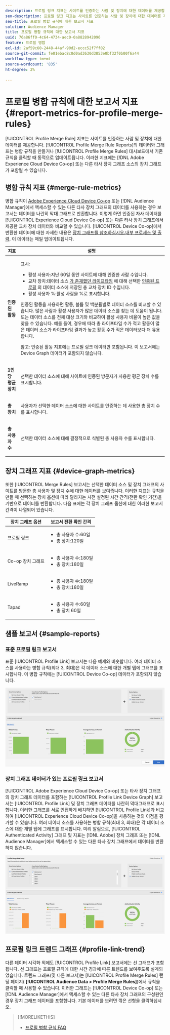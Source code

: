 ```yaml
---
description: 프로필 링크 지표는 사이트를 인증하는 사람 및 장치에 대한 데이터를 제공합니다. 프로필 링크 의 데이터 및 그래프는 병합 규칙을 만들거나 프로필 병합 규칙 대시보드에서 기존 규칙을 클릭할 때 동적으로 업데이트됩니다. 이러한 지표에는 Adobe Experience Cloud Device Co-op 또는 기타 타사 장치 그래프 소스의 장치 그래프가 포함될 수 있습니다.
seo-description: 프로필 링크 지표는 사이트를 인증하는 사람 및 장치에 대한 데이터를 제공합니다. 프로필 링크 의 데이터 및 그래프는 병합 규칙을 만들거나 프로필 병합 규칙 대시보드에서 기존 규칙을 클릭할 때 동적으로 업데이트됩니다. 이러한 지표에는 Adobe Experience Cloud Device Co-op 또는 기타 타사 장치 그래프 소스의 장치 그래프가 포함될 수 있습니다.
seo-title: 프로필 병합 규칙에 대한 보고서 지표
solution: Audience Manager
title: 프로필 병합 규칙에 대한 보고서 지표
uuid: 76a86ff0-4c64-4734-aec0-0a8828942096
feature: 프로필 병합
exl-id: 2af59c60-2448-44af-90d2-eccc52f7ff02
source-git-commit: fe01ebac8c0d0ad3630d3853e0bf32f0b00f6a44
workflow-type: tm+mt
source-wordcount: '835'
ht-degree: 2%

---
```


# 프로필 병합 규칙에 대한 보고서 지표 {#report-metrics-for-profile-merge-rules}

[!UICONTROL Profile Merge Rule] 지표는 사이트를 인증하는 사람 및 장치에 대한 데이터를 제공합니다. [!UICONTROL Profile Merge Rule Reports]의 데이터와 그래프는 병합 규칙을 만들거나 [!UICONTROL Profile Merge Rules] 대시보드에서 기존 규칙을 클릭할 때 동적으로 업데이트됩니다. 이러한 지표에는 [!DNL Adobe Experience Cloud Device Co-op] 또는 다른 타사 장치 그래프 소스의 장치 그래프가 포함될 수 있습니다.

## 병합 규칙 지표 {#merge-rule-metrics}

병합 규칙이 [Adobe Experience Cloud Device Co-op](https://docs.adobe.com/content/help/en/device-co-op/using/about/overview.html) 또는 [!DNL Audience Manager]에서 액세스할 수 있는 다른 타사 장치 그래프의 데이터를 사용하는 경우 보고서는 데이터를 나란히 막대 그래프로 반환합니다. 이렇게 하면 인증된 자사 데이터를 [!UICONTROL Experience Cloud Device Co-op] 또는 다른 타사 장치 그래프에서 제공한 교차 장치 데이터와 비교할 수 있습니다. [!UICONTROL Device Co-op]에서 반환한 데이터에 대한 자세한 내용은 [장치 그래프를 참조하십시오.내부 프로세스 및 출력](https://docs.adobe.com/content/help/en/device-co-op/using/device-graph/device-graph-overview.html). 이 데이터는 매일 업데이트됩니다.

<table id="table_A7FB2F9804F84AC8A6DD05C0E6EE7555"> 
 <thead> 
  <tr> 
   <th colname="col1" class="entry"> 지표 </th> 
   <th colname="col2" class="entry"> 설명 </th> 
  </tr> 
 </thead>
 <tbody> 
  <tr> 
   <td colname="col1"> <p> <b><span class="wintitle"> 인증된 활동</span></b> </p> </td> 
   <td colname="col2"> <p>표시: </p> 
    <ul id="ul_7F7373919A4A49028EF4BF7B28D9F8E9"> 
     <li id="li_FE2F93C496D64ED8928B3E522C9585EA"> <span class="wintitle"> 활성 사용자</span>:지난 60일 동안 사이트에 대해 인증한 사람 수입니다. </li> 
     <li id="li_60CFD26EE68B442683C0ED5FED1A79C8"> <span class="wintitle"> 교차 장치</span>:데이터 소스 <a href="merge-rules-start.md#create-data-source"> 가 존재했던 라이프타임</a> 에 대해 선택한  <a href="https://docs.adobe.com/content/help/en/audience-manager/user-guide/features/data-sources/manage-datasources.html"> 인증된 프로필</a> 의  <a href="merge-rule-definitions.md">  </a> 데이터 소스에 저장된 총 교차 장치 ID 수입니다. </li> 
     <li id="li_F2F07B6A326C4A18B79A0CF2C47D9677"> <span class="wintitle"> 활성 사용자</span> %:활성  <span class="wintitle"> 사람을 </span> %로 표시합니다. </li> 
    </ul> <p> <span class="wintitle"> 인증된 </span> 활동을 사용하면 활동, 볼륨 및 백분율별로 데이터 소스를 비교할 수 있습니다. 많은 사람과 활성 사용자가 많은 데이터 소스를 찾는 데 도움이 됩니다. 또는 데이터 소스를 전체 대상 크기와 비교하여 활성 사용자 비율이 높은 값을 찾을 수 있습니다. 예를 들어, 경우에 따라 총 라이프타임 수가 적고 활동이 많은 데이터 소스가 라이프타임 결과가 높고 활동 수가 적은 데이터보다 더 유용합니다. </p> <p> <p>참고:<span class="wintitle"> 인증된 활동</span> 지표에는 <span class="wintitle"> 프로필 링크</span> 데이터만 포함됩니다. 이 보고서에는 <span class="wintitle"> Device Graph</span> 데이터가 포함되지 않습니다. </p> </p> </td> 
  </tr> 
  <tr> 
   <td colname="col1"> <p> <b><span class="wintitle"> 1인당 평균 장치</span></b> </p> </td> 
   <td colname="col2"> <p> 선택한 데이터 소스에 대해 사이트에 인증된 방문자가 사용한 평균 장치 수를 표시합니다. </p> </td> 
  </tr> 
  <tr> 
   <td colname="col1"> <p> <b><span class="wintitle"> 총 장치</span></b> </p> </td> 
   <td colname="col2"> <p>사용자가 선택한 데이터 소스에 대한 사이트를 인증하는 데 사용한 총 장치 수를 표시합니다. </p> </td> 
  </tr> 
  <tr> 
   <td colname="col1"> <p> <b><span class="wintitle"> 총 사용자 수</span></b> </p> </td> 
   <td colname="col2"> <p>선택한 데이터 소스에 대해 결정적으로 식별된 총 사용자 수를 표시합니다. </p> </td> 
  </tr> 
 </tbody> 
</table>

## 장치 그래프 지표 {#device-graph-metrics}

또한 [!UICONTROL Merge Rules] 보고서는 선택한 데이터 소스 및 장치 그래프의 사이트를 방문한 총 사용자 및 장치 수에 대한 데이터를 보여줍니다. 이러한 지표는 규칙을 만들 때 선택하는 장치 옵션에 따라 달라지는 사전 설정된 시간 간격(전환 확인 기간)을 기반으로 데이터를 반환합니다. 다음 표에는 각 장치 그래프 옵션에 대한 이러한 보고서 간격이 나열되어 있습니다.

<table id="table_038983EBC71F4A55BBCA99212AC5DEE6"> 
 <thead> 
  <tr> 
   <th colname="col1" class="entry"> 장치 그래프 옵션 </th> 
   <th colname="col2" class="entry"> 보고서 전환 확인 간격 </th> 
  </tr>
 </thead>
 <tbody> 
  <tr> 
   <td colname="col1"> <p><span class="wintitle"> 프로필 링크</span> </p> </td> 
   <td colname="col2"> <p> 
     <ul id="ul_B2FF2341573840549FFB96579F537082"> 
      <li id="li_B37323C2F2434F41B407500AC5C15447">총 사용자 수:60일 </li> 
      <li id="li_08D911224A60418BBB3CFB4E70CE73D4">총 장치:120일 </li> 
     </ul> </p> </td> 
  </tr> 
  <tr> 
   <td colname="col1"> <p><span class="wintitle"> Co-op 장치 그래프</span> </p> </td> 
   <td colname="col2"> <p> 
     <ul id="ul_64AD1DD89DF64703B70B973A463BA020"> 
      <li id="li_D7D3A3871F434CBFA71BE8929EB41648">총 사용자 수:180일 </li> 
      <li id="li_125D387986B2463EB310203CE5857EDA">총 장치:180일 </li> 
     </ul> </p> </td> 
  </tr> 
  <tr> 
   <td colname="col1"> <p><span class="wintitle"> LiveRamp</span> </p> </td> 
   <td colname="col2"> <p> 
     <ul id="ul_2772F3AD7E1440789B635794ECDE8DFB"> 
      <li id="li_1432363829D64615B1D349A3722D6268">총 사용자 수:180일 </li> 
      <li id="li_D5C0E3CE92524B54BBD36C73A326292B">총 장치:180일 </li> 
     </ul> </p> </td> 
  </tr> 
  <tr> 
   <td colname="col1"> <p><span class="wintitle"> Tapad</span> </p> </td> 
   <td colname="col2"> <p> 
     <ul id="ul_274529DB58E6442E95C6AD89BECB1362"> 
      <li id="li_67102211A72A4E47AACFE5E369793C17">총 사용자 수:60일 </li> 
      <li id="li_3E8F3DA6A7B5487895A626674DA363A5">총 장치 60일 </li> 
     </ul> </p> </td> 
  </tr> 
 </tbody> 
</table>

## 샘플 보고서 {#sample-reports}

### 표준 프로필 링크 보고서

표준 [!UICONTROL Profile Link] 보고서는 다음 예제와 비슷합니다. 여러 데이터 소스를 사용하는 병합 규칙(최대 3, 최대)은 각 데이터 소스에 대한 개별 탭에 그래프를 표시합니다. 이 병합 규칙에는 [!UICONTROL Device Co-op] 데이터가 포함되지 않습니다.

![](assets/profile-link-metrics.png)

### 장치 그래프 데이터가 있는 프로필 링크 보고서

[!UICONTROL Adobe Experience Cloud Device Co-op] 또는 타사 장치 그래프의 장치 그래프 데이터를 포함하는 [!UICONTROL Profile Link Device Graph] 보고서는 [!UICONTROL Profile Link] 및 장치 그래프 데이터를 나란히 막대그래프로 표시합니다. 이러한 그래프를 서로 인접하게 배치하면 [!UICONTROL Profile Link]과 비교하여 [!UICONTROL Experience Cloud Device Co-op]을 사용하는 것의 이점을 평가할 수 있습니다. 여러 데이터 소스를 사용하는 병합 규칙(최대 3, 최대)은 각 데이터 소스에 대한 개별 탭에 그래프를 표시합니다. 미리 알림으로, [!UICONTROL Authenticated Activity] 그래프 및 지표는 [!DNL Adobe] 장치 그래프 또는 [!DNL Audience Manager]에서 액세스할 수 있는 다른 타사 장치 그래프에서 데이터를 반환하지 않습니다.

![](assets/profile-link-graph.png)

## 프로필 링크 트렌드 그래프 {#profile-link-trend}

다른 데이터 시각화 외에도 [!UICONTROL Profile Link] 보고서에는 선 그래프가 포함됩니다. 선 그래프는 프로필 규칙에 대한 시간 경과에 따른 트렌드를 보여주도록 설계되었습니다. 트렌드 그래프(및 다른 보고서)는 [!UICONTROL Profile Merge Rules] 랜딩 페이지( **[!UICONTROL Audience Data > Profile Merge Rules]**)에서 규칙을 클릭할 때 사용할 수 있습니다. 이러한 그래프는 [!UICONTROL Device Co-op] 또는 [!DNL Audience Manager]에서 액세스할 수 있는 다른 타사 장치 그래프의 구성원인 경우 장치 그래프 데이터를 포함합니다. 기본 데이터를 보려면 꺾은 선형을 클릭하십시오.

>[!MORELIKETHIS]
>
>* [프로필 병합 규칙 FAQ](../../faq/faq-profile-merge.md)

